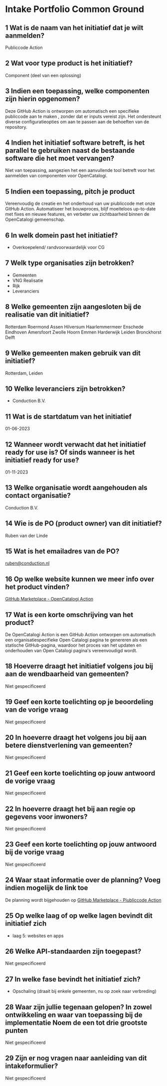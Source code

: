 # Intake Portfolio Common Ground

## 1 Wat is de naam van het initiatief dat je wilt aanmelden?

Publiccode Action

## 2 Wat voor type product is het initiatief?

Component (deel van een oplossing)

## 3 Indien een toepassing, welke componenten zijn hierin opgenomen?

Deze GitHub Action is ontworpen om automatisch een specifieke publiccode aan te maken , zonder dat er inputs vereist zijn. Het ondersteunt diverse configuratieopties om aan te passen aan de behoeften van de repository.

## 4 Indien het initiatief software betreft, is het parallel te gebruiken naast de bestaande software die het moet vervangen?

Niet van toepassing, aangezien het een aanvullende tool betreft voor het aanmelden van componenten voor OpenCatalogi.

## 5 Indien een toepassing, pitch je product

Vereenvoudig de creatie en het onderhoud van uw piubliccode met onze GitHub Action. Automatiseer het bouwproces, blijf moeiteloos up-to-date met fixes en nieuwe features, en verbeter uw zichtbaarheid binnen de OpenCatalogi gemeenschap.

## 6 In welk domein past het initiatief?

- Overkoepelend/ randvoorwaardelijk voor CG

## 7 Welk type organisaties zijn betrokken?

- Gemeenten
- VNG Realisatie
- Rijk
- Leveranciers

## 8 Welke gemeenten zijn aangesloten bij de realisatie van dit initiatief?

Rotterdam
Roermond
Assen
Hilversum
Haarlemmermeer
Enschede
Eindhoven
Amersfoort
Zwolle
Hoorn
Emmen
Harderwijk
Leiden
Bronckhorst
Delft

## 9 Welke gemeenten maken gebruik van dit initiatief?

Rotterdam, Leiden

## 10 Welke leveranciers zijn betrokken?

- Conduction B.V.

## 11 Wat is de startdatum van het initiatief

01-06-2023

## 12 Wanneer wordt verwacht dat het initiatief ready for use is? Of sinds wanneer is het initiatief ready for use?

01-11-2023

## 13 Welke organisatie wordt aangehouden als contact organisatie?

Conduction B.V.

## 14 Wie is de PO (product owner) van dit initiatief?

Ruben van der Linde

## 15 Wat is het emailadres van de PO?

<ruben@conduction.nl>

## 16 Op welke website kunnen we meer info over het product vinden?

[GitHub Marketplace - OpenCatalogi Action](https://github.com/marketplace/actions/opencatalogi-action)

## 17 Wat is een korte omschrijving van het product?

De OpenCatalogi Action is een GitHub Action ontworpen om automatisch een organisatiespecifieke Open Catalogi pagina te genereren als een statische GitHub-pagina, waardoor het proces van het updaten en onderhouden van Open Catalogi pagina's vereenvoudigd wordt.

## 18 Hoeverre draagt het initiatief volgens jou bij aan de wendbaarheid van gemeenten?

Niet gespecificeerd

## 19 Geef een korte toelichting op je beoordeling van de vorige vraag

Niet gespecificeerd

## 20 In hoeverre draagt het volgens jou bij aan betere dienstverlening van gemeenten?

Niet gespecificeerd

## 21 Geef een korte toelichting op jouw antwoord de vorige vraag

Niet gespecificeerd

## 22 In hoeverre draagt het bij aan regie op gegevens voor inwoners?

Niet gespecificeerd

## 23 Geef een korte toelichting op jouw antwoord bij de vorige vraag

Niet gespecificeerd

## 24 Waar staat informatie over de planning? Voeg indien mogelijk de link toe

De planning wordt bijgehouden op [GitHub Marketplace - Piubliccode Action](https://github.com/marketplace/actions/publiccode-action)

## 25 Op welke laag of op welke lagen bevindt dit initiatief zich

- laag 5: websites en apps

## 26 Welke API-standaarden zijn toegepast?

Niet gespecificeerd

## 27 In welke fase bevindt het initiatief zich?

- Opschaling (draait bij enkele gemeenten, nu op zoek naar verbreding)

## 28 Waar zijn jullie tegenaan gelopen? In zowel ontwikkeling en waar van toepassing bij de implementatie Noem de een tot drie grootste punten

Niet gespecificeerd

## 29 Zijn er nog vragen naar aanleiding van dit intakeformulier?

Niet gespecificeerd
